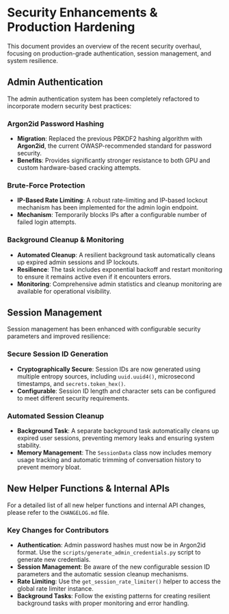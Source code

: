 # Security Enhancements & Production Hardening

This document provides an overview of the recent security overhaul, focusing on production-grade authentication, session management, and system resilience.

## Admin Authentication

The admin authentication system has been completely refactored to incorporate modern security best practices:

### Argon2id Password Hashing
- **Migration**: Replaced the previous PBKDF2 hashing algorithm with **Argon2id**, the current OWASP-recommended standard for password security.
- **Benefits**: Provides significantly stronger resistance to both GPU and custom hardware-based cracking attempts.

### Brute-Force Protection
- **IP-Based Rate Limiting**: A robust rate-limiting and IP-based lockout mechanism has been implemented for the admin login endpoint.
- **Mechanism**: Temporarily blocks IPs after a configurable number of failed login attempts.

### Background Cleanup & Monitoring
- **Automated Cleanup**: A resilient background task automatically cleans up expired admin sessions and IP lockouts.
- **Resilience**: The task includes exponential backoff and restart monitoring to ensure it remains active even if it encounters errors.
- **Monitoring**: Comprehensive admin statistics and cleanup monitoring are available for operational visibility.

## Session Management

Session management has been enhanced with configurable security parameters and improved resilience:

### Secure Session ID Generation
- **Cryptographically Secure**: Session IDs are now generated using multiple entropy sources, including `uuid.uuid4()`, microsecond timestamps, and `secrets.token_hex()`.
- **Configurable**: Session ID length and character sets can be configured to meet different security requirements.

### Automated Session Cleanup
- **Background Task**: A separate background task automatically cleans up expired user sessions, preventing memory leaks and ensuring system stability.
- **Memory Management**: The `SessionData` class now includes memory usage tracking and automatic trimming of conversation history to prevent memory bloat.

## New Helper Functions & Internal APIs

For a detailed list of all new helper functions and internal API changes, please refer to the `CHANGELOG.md` file.

### Key Changes for Contributors
- **Authentication**: Admin password hashes must now be in Argon2id format. Use the `scripts/generate_admin_credentials.py` script to generate new credentials.
- **Session Management**: Be aware of the new configurable session ID parameters and the automatic session cleanup mechanisms.
- **Rate Limiting**: Use the `get_session_rate_limiter()` helper to access the global rate limiter instance.
- **Background Tasks**: Follow the existing patterns for creating resilient background tasks with proper monitoring and error handling.

